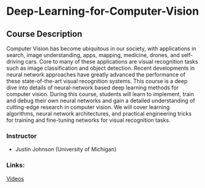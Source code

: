 # Deep-Learning-for-Computer-Vision

## Course Description
Computer Vision has become ubiquitous in our society, with applications in search, image understanding, apps, mapping, medicine, drones, and self-driving cars. Core to many of these applications are visual recognition tasks such as image classification and object detection. Recent developments in neural network approaches have greatly advanced the performance of these state-of-the-art visual recognition systems. This course is a deep dive into details of neural-network based deep learning methods for computer vision. During this course, students will learn to implement, train and debug their own neural networks and gain a detailed understanding of cutting-edge research in computer vision. We will cover learning algorithms, neural network architectures, and practical engineering tricks for training and fine-tuning networks for visual recognition tasks.

### Instructor
-  Justin Johnson (University of Michigan)

### Links:
  [Videos](https://leccap.engin.umich.edu/leccap/site/jhygcph151x25gjj1f0)
  
